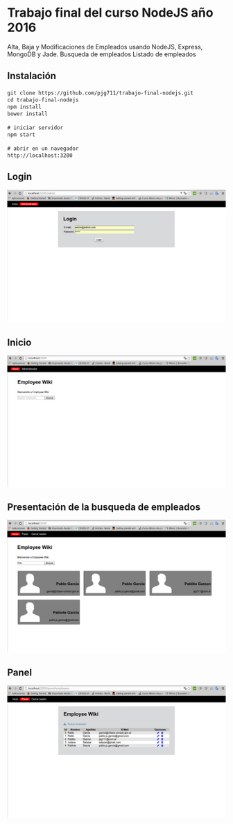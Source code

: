 Trabajo final del curso NodeJS año 2016
=======================================

Alta, Baja y Modificaciones de Empleados usando NodeJS, Express, MongoDB y Jade.
Busqueda de empleados
Listado de empleados

Instalación
-----------

```
git clone https://github.com/pjg711/trabajo-final-nodejs.git
cd trabajo-final-nodejs
npm install
bower install

# iniciar servidor 
npm start

# abrir en un navegador
http://localhost:3200
```

Login
-----

![Alt text](readme/login.png "login")

Inicio
------

![Alt text](readme/inicio.png "Pantalla de inicio")

Presentación de la busqueda de empleados
----------------------------------------

![Alt text](readme/busqueda.png "Presentacion de fichas en la busqueda de empleados")

Panel
-----

![Alt text](readme/panel.png "Listado de empleados")
